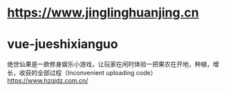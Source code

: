 
https://www.jinglinghuanjing.cn
=======
# vue-jueshixianguo
绝世仙果是一款修身娱乐小游戏，让玩家在闲时体验一把果农在开地，种植，增长，收获的全部过程（Inconvenient uploading code）
https://www.hzqjdz.com.cn/
